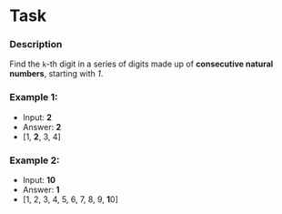 # Task

### Description
Find the `k`-th digit in a series of digits made up of **consecutive natural numbers**, starting with *1*.

### Example 1:
* Input: **2**
* Answer: **2** 
* [1, **2**, 3, 4]

### Example 2:
* Input: **10**
* Answer: **1**
* [1, 2, 3, 4, 5, 6, 7, 8, 9, **1**0]
